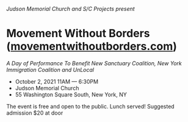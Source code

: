 _Judson Memorial Church and S/C Projects present_

# Movement Without Borders ([movementwithoutborders.com](https://www.movementwithoutborders.com/))

_A Day of Performance To Benefit New Sanctuary Coalition, New York Immigration Coalition and UnLocal_

- October 2, 2021 11AM — 6:30PM
- Judson Memorial Church
- 55 Washington Square South, New York, NY

The event is free and open to the public. Lunch served!
Suggested admission $20 at door
